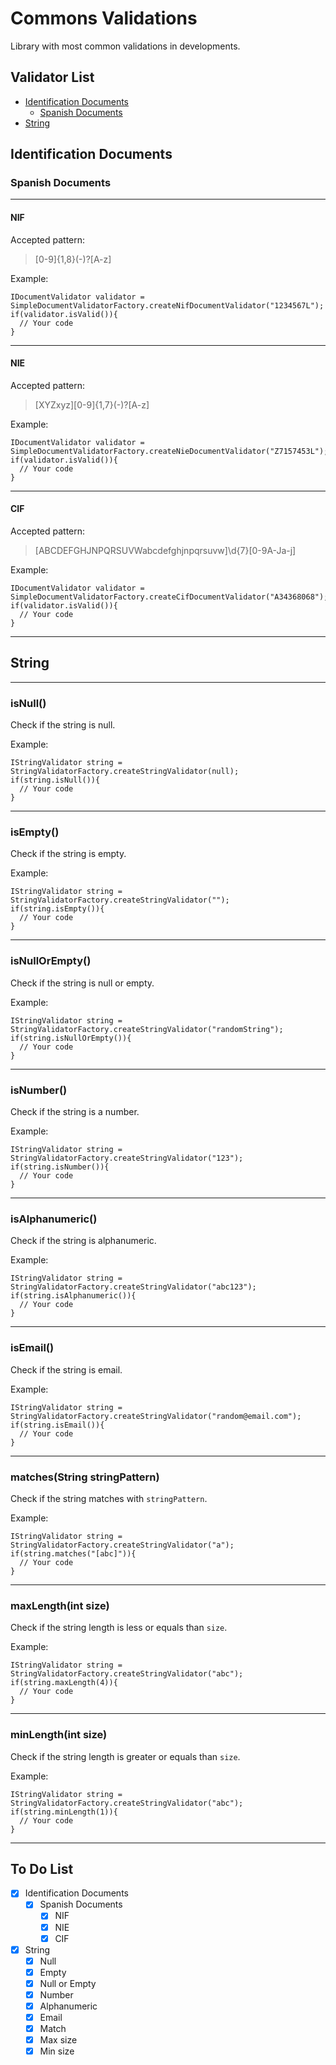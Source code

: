 # Commons Validations
Library with most common validations in developments.

## Validator List

- [Identification Documents](#identification-documents) 
    - [Spanish Documents](#spanish-documents)
- [String](#string)

## Identification Documents
### Spanish Documents
---
#### NIF
Accepted pattern:
> [0-9]{1,8}(-)?[A-z]

Example:
```
IDocumentValidator validator = SimpleDocumentValidatorFactory.createNifDocumentValidator("1234567L");
if(validator.isValid()){
  // Your code
}
```
---
#### NIE
Accepted pattern:
> [XYZxyz][0-9]{1,7}(-)?[A-z]

Example:
```
IDocumentValidator validator = SimpleDocumentValidatorFactory.createNieDocumentValidator("Z7157453L");
if(validator.isValid()){
  // Your code
}
```
---
#### CIF
Accepted pattern:
> [ABCDEFGHJNPQRSUVWabcdefghjnpqrsuvw]\\d{7}[0-9A-Ja-j]

Example:
```
IDocumentValidator validator = SimpleDocumentValidatorFactory.createCifDocumentValidator("A34368068");
if(validator.isValid()){
  // Your code
}
```
---


## String
---
###  isNull()
Check if the string is null.  
  
Example:
```
IStringValidator string = StringValidatorFactory.createStringValidator(null);
if(string.isNull()){
  // Your code
}
```
---
###  isEmpty()
Check if the string is empty.  
  
Example:
```
IStringValidator string = StringValidatorFactory.createStringValidator("");
if(string.isEmpty()){
  // Your code
}
```
---
###  isNullOrEmpty()
Check if the string is null or empty.  
  
Example:
```
IStringValidator string = StringValidatorFactory.createStringValidator("randomString");
if(string.isNullOrEmpty()){
  // Your code
}
```
---
###  isNumber()
Check if the string is a number.  
  
Example:
```
IStringValidator string = StringValidatorFactory.createStringValidator("123");
if(string.isNumber()){
  // Your code
}
```
---
###  isAlphanumeric()
Check if the string is alphanumeric.  
  
Example:
```
IStringValidator string = StringValidatorFactory.createStringValidator("abc123");
if(string.isAlphanumeric()){
  // Your code
}
```
---
###  isEmail()
Check if the string is email.  
  
Example:
```
IStringValidator string = StringValidatorFactory.createStringValidator("random@email.com");
if(string.isEmail()){
  // Your code
}
```
---
###  matches(String stringPattern)
Check if the string matches with `stringPattern`.  
  
Example:
```
IStringValidator string = StringValidatorFactory.createStringValidator("a");
if(string.matches("[abc]")){
  // Your code
}
```
---
###  maxLength(int size)
Check if the string length is less or equals than `size`.  
  
Example:
```
IStringValidator string = StringValidatorFactory.createStringValidator("abc");
if(string.maxLength(4)){
  // Your code
}
```
---
###  minLength(int size)
Check if the string length is greater or equals than `size`.  
  
Example:
```
IStringValidator string = StringValidatorFactory.createStringValidator("abc");
if(string.minLength(1)){
  // Your code
}
```
---

## To Do List
- [x] Identification Documents
  - [x] Spanish Documents
    - [x] NIF
    - [x] NIE
    - [x] CIF
- [x] String
  - [x] Null
  - [x] Empty
  - [x] Null or Empty
  - [x] Number
  - [x] Alphanumeric
  - [x] Email
  - [x] Match
  - [x] Max size
  - [x] Min size
